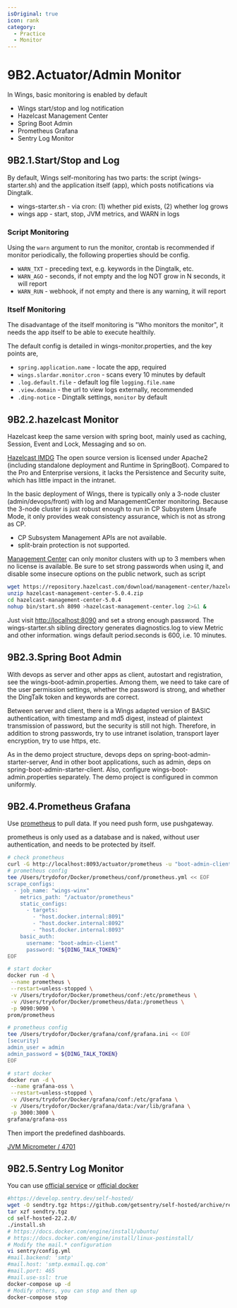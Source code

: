 ```yaml
---
isOriginal: true
icon: rank
category:
  - Practice
  - Monitor
---
```


# 9B2.Actuator/Admin Monitor

In Wings, basic monitoring is enabled by default

* Wings start/stop and log notification
* Hazelcast Management Center
* Spring Boot Admin
* Prometheus Grafana
* Sentry Log Monitor

## 9B2.1.Start/Stop and Log

By default, Wings self-monitoring has two parts: the script (wings-starter.sh) and
the application itself (app), which posts notifications via Dingtalk.

* wings-starter.sh - via cron: (1) whether pid exists, (2) whether log grows
* wings app - start, stop, JVM metrics, and WARN in logs

### Script Monitoring

Using the `warn` argument to run the monitor, crontab is recommended if monitor periodically,
the following properties should be config.

* `WARN_TXT` - preceding text, e.g. keywords in the Dingtalk, etc.
* `WARN_AGO` - seconds, if not empty and the log NOT grow in N seconds, it will report
* `WARN_RUN` - webhook, if not empty and there is any warning, it will report

### Itself Monitoring

The disadvantage of the itself monitoring is "Who monitors the monitor",
it needs the app itself to be able to execute healthily.

The default config is detailed in wings-monitor.properties, and the key points are,

* `spring.application.name` - locate the app, required
* `wings.slardar.monitor.cron` - scans every 10 minutes by default
* `.log.default.file` - default log file `logging.file.name`
* `.view.domain` - the url to view logs externally, recommended
* `.ding-notice` - Dingtalk settings, `monitor` by default

## 9B2.2.hazelcast Monitor

Hazelcast keep the same version with spring boot, mainly used as caching, Session, Event and Lock, Messaging and so on.

[Hazelcast IMDG](https://docs.hazelcast.com/imdg/4.2/) The open source version is licensed under Apache2
(including standalone deployment and Runtime in SpringBoot). Compared to the Pro and Enterprise versions,
it lacks the Persistence and Security suite, which has little impact in the intranet.

In the basic deployment of Wings, there is typically only a 3-node cluster (admin/devops/front) with
log and ManagementCenter monitoring. Because the 3-node cluster is just robust enough to run in
CP Subsystem Unsafe Mode, it only provides weak consistency assurance, which is not as strong as CP.

* CP Subsystem Management APIs are not available.
* split-brain protection is not supported.

[Management Center](https://docs.hazelcast.com/management-center/5.0/) can only monitor clusters with
up to 3 members when no license is available. Be sure to set strong passwords when using it,
and disable some insecure options on the public network, such as script

```bash
wget https://repository.hazelcast.com/download/management-center/hazelcast-management-center-5.0.4.zip
unzip hazelcast-management-center-5.0.4.zip
cd hazelcast-management-center-5.0.4
nohup bin/start.sh 8090 >hazelcast-management-center.log 2>&1 &
```

Just visit <http://localhost:8090> and set a strong enough password.
The wings-starter.sh sibling directory generates diagnostics.log to view Metric and other information.
wings default period.seconds is 600, i.e. 10 minutes.

## 9B2.3.Spring Boot Admin

With devops as server and other apps as client, autostart and registration, see the wings-boot-admin.properties.
Among them, we need to take care of the user permission settings, whether the password is strong,
and whether the DingTalk token and keywords are correct.

Between server and client, there is a Wings adapted version of  BASIC authentication, with timestamp and md5 digest,
instead of plaintext transmission of password, but the security is still not high. Therefore, in addition to
strong passwords, try to use intranet isolation, transport layer encryption, try to use https, etc.

As in the demo project structure, devops deps on spring-boot-admin-starter-server,
And in other boot applications, such as admin, deps on spring-boot-admin-starter-client.
Also, configure wings-boot-admin.properties separately. The demo project is configured in common uniformly.

## 9B2.4.Prometheus Grafana

Use [prometheus](https://prometheus.io/docs/prometheus/latest/getting_started/) to pull data.
If you need push form, use pushgateway.

prometheus is only used as a database and is naked, without user authentication,
and needs to be protected by itself.

```bash
# check prometheus
curl -G http://localhost:8093/actuator/prometheus -u "boot-admin-client:${DING_TALK_TOKEN}"
# prometheus config
tee /Users/trydofor/Docker/prometheus/conf/prometheus.yml << EOF
scrape_configs:
  - job_name: "wings-winx"
    metrics_path: "/actuator/prometheus"
    static_configs:
      - targets: 
        - "host.docker.internal:8091"
        - "host.docker.internal:8092"
        - "host.docker.internal:8093"
    basic_auth:
      username: "boot-admin-client"
      password: "${DING_TALK_TOKEN}"
EOF

# start docker
docker run -d \
 --name prometheus \
 --restart=unless-stopped \
 -v /Users/trydofor/Docker/prometheus/conf:/etc/prometheus \
 -v /Users/trydofor/Docker/prometheus/data:/prometheus \
 -p 9090:9090 \
prom/prometheus

# prometheus config
tee /Users/trydofor/Docker/grafana/conf/grafana.ini << EOF
[security]
admin_user = admin
admin_password = ${DING_TALK_TOKEN}
EOF

# start docker
docker run -d \
 --name grafana-oss \
 --restart=unless-stopped \
 -v /Users/trydofor/Docker/grafana/conf:/etc/grafana \
 -v /Users/trydofor/Docker/grafana/data:/var/lib/grafana \
 -p 3000:3000 \
grafana/grafana-oss
```

Then import the predefined dashboards.

[JVM Micrometer / 4701](https://grafana.com/grafana/dashboards/4701)

## 9B2.5.Sentry Log Monitor

You can use [official service](https://sentry.io) or [official docker](https://github.com/getsentry/self-hosted)

```bash
#https://develop.sentry.dev/self-hosted/
wget -O sendtry.tgz https://github.com/getsentry/self-hosted/archive/refs/tags/22.2.0.tar.gz 
tar xzf sendtry.tgz
cd self-hosted-22.2.0/
./install.sh
# https://docs.docker.com/engine/install/ubuntu/
# https://docs.docker.com/engine/install/linux-postinstall/
# Modify the mail.* configuration
vi sentry/config.yml
#mail.backend: 'smtp'
#mail.host: 'smtp.exmail.qq.com'
#mail.port: 465
#mail.use-ssl: true
docker-compose up -d
# Modify others, you can stop and then up
docker-compose stop
```
